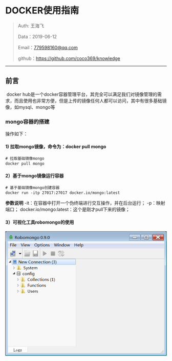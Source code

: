# DOCKER使用指南

> Auth: 王海飞
>
> Data：2019-06-12
>
> Email：779598160@qq.com
>
> github：https://github.com/coco369/knowledge
>
>

------

## 前言

​        docker hub是一个docker容器管理平台，其完全可以满足我们对镜像管理的需求，而且使用也非常方便，但是上传的镜像任何人都可以访问，其中有很多基础镜像，如mysql、mongo等

### mongo容器的搭建

操作如下：

#### 1)  拉取mongo镜像，命令为：docker pull mongo

```
# 拉取基础镜像mongo
docker pull mongo
```

#### 2）基于mongo镜像运行容器

```
# 基于基础镜像mongo创建容器
docker run -itp 27017:27017 docker.io/mongo:latest
```

**参数说明**
-it：在容器中打开一个伪终端进行交互操作，并在后台运行；
-p：映射端口；
docker.io/mongo:latest：这个是刚才pull下来的镜像；

#### 3）可视化工具robomongo的使用

![图](images/robomongo.png)

